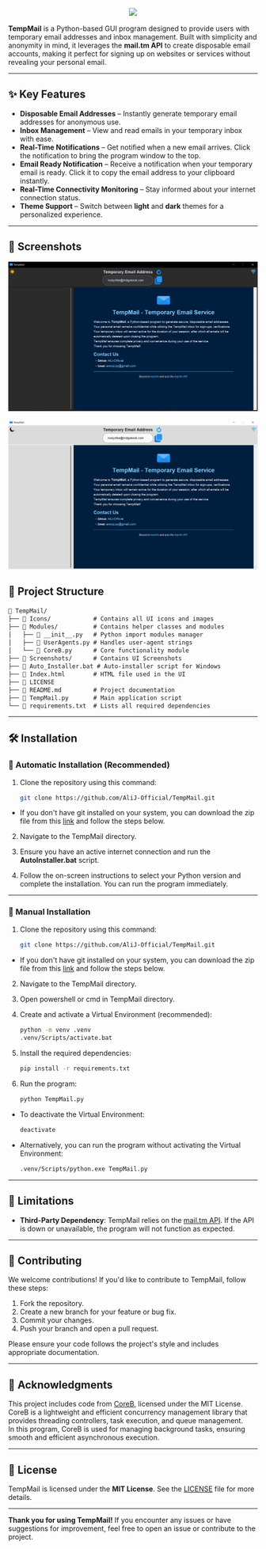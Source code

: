 <p align="center">
  <picture>
    <source media="(prefers-color-scheme: dark)" srcset="./Icons/TempMail.ico">
    <img src="./Icons/TempMail.ico">
  </picture>
</p>

**TempMail** is a Python-based GUI program designed to provide users with temporary email addresses and inbox management. Built with simplicity and anonymity in mind, it leverages the **mail.tm API** to create disposable email accounts, making it perfect for signing up on websites or services without revealing your personal email.

---

## ✨ Key Features

- **Disposable Email Addresses** – Instantly generate temporary email addresses for anonymous use.
- **Inbox Management** – View and read emails in your temporary inbox with ease.
- **Real-Time Notifications** – Get notified when a new email arrives. Click the notification to bring the program window to the top.
- **Email Ready Notification** – Receive a notification when your temporary email is ready. Click it to copy the email address to your clipboard instantly.
- **Real-Time Connectivity Monitoring** – Stay informed about your internet connection status.
- **Theme Support** – Switch between **light** and **dark** themes for a personalized experience.

---
## 📸 Screenshots
![](Screenshots/Dark_Theme.PNG)

![](Screenshots/Light_Theme.PNG)

## 📂 Project Structure

```
📂 TempMail/
├── 📂 Icons/            # Contains all UI icons and images
├── 📂 Modules/          # Contains helper classes and modules
│   ├── 📄 __init__.py   # Python import modules manager
│   ├── 📄 UserAgents.py # Handles user-agent strings
│   └── 📄 CoreB.py      # Core functionality module
├── 📂 Screenshots/      # Contains UI Screenshots
├── 📄 Auto_Installer.bat # Auto-installer script for Windows
├── 📄 Index.html        # HTML file used in the UI
├── 📄 LICENSE  
├── 📄 README.md         # Project documentation
├── 📄 TempMail.py       # Main application script
└── 📄 requirements.txt  # Lists all required dependencies
```
---
## 🛠️ Installation

### 🔹 Automatic Installation (Recommended)

1. Clone the repository using this command:
   ```bash
   git clone https://github.com/AliJ-Official/TempMail.git
   ```

- If you don't have git installed on your system, you can download the zip file from this [link](https://codeload.github.com/AliJ-Official/TempMail/zip/refs/heads/main) and follow the steps below.

2. Navigate to the TempMail directory.

3. Ensure you have an active internet connection and run the **AutoInstaller.bat** script.

5. Follow the on-screen instructions to select your Python version and complete the installation. You can run the program immediately.

---

### 🔹 Manual Installation

1. Clone the repository using this command:
   ```bash
   git clone https://github.com/AliJ-Official/TempMail.git
   ```
- If you don't have git installed on your system, you can download the zip file from this [link](https://codeload.github.com/AliJ-Official/TempMail/zip/refs/heads/main) and follow the steps below.


2. Navigate to the TempMail directory.

3. Open powershell or cmd in TempMail directory.

4. Create and activate a Virtual Environment (recommended):
   ```bash
   python -m venv .venv
   .venv/Scripts/activate.bat
   ```

5. Install the required dependencies:
   ```bash
   pip install -r requirements.txt
   ```

6. Run the program:
   ```bash
   python TempMail.py
   ```

- To deactivate the Virtual Environment:
   ```bash
   deactivate
   ```

- Alternatively, you can run the program without activating the Virtual Environment:
   ```bash
   .venv/Scripts/python.exe TempMail.py
   ```

---

## 🚧 Limitations

- **Third-Party Dependency**: TempMail relies on the [mail.tm API](https://mail.tm). If the API is down or unavailable, the program will not function as expected.

---

## 🤝 Contributing

We welcome contributions! If you'd like to contribute to TempMail, follow these steps:

1. Fork the repository.
2. Create a new branch for your feature or bug fix.
3. Commit your changes.
4. Push your branch and open a pull request.

Please ensure your code follows the project's style and includes appropriate documentation.

---

## 🙏 Acknowledgments

This project includes code from [CoreB](https://github.com/mmji-programming/CoreB.git), licensed under the MIT License.  
CoreB is a lightweight and efficient concurrency management library that provides threading controllers, task execution, and queue management.  
In this program, CoreB is used for managing background tasks, ensuring smooth and efficient asynchronous execution.

---

## 📜 License

TempMail is licensed under the **MIT License**. See the [LICENSE](LICENSE) file for more details.

---

**Thank you for using TempMail!** If you encounter any issues or have suggestions for improvement, feel free to open an issue or contribute to the project.
